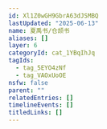 ```yaml
---
id: Xl1Z0wGH9GbrA63dJSMBQ
lastUpdated: "2025-06-13"
name: 夏禹书/仓颉书
aliases: []
layer: 6
categoryId: cat_1YBqIhJq
tagIds:
  - tag_5EYO4zNf
  - tag_VAOxUoOE
nsfw: false
parent: ""
relatedEntries: []
timelineEvents: []
titledLinks: []
---
```


